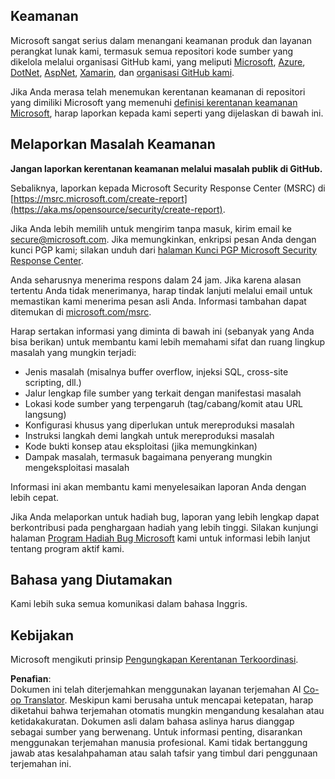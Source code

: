 <!--
CO_OP_TRANSLATOR_METADATA:
{
  "original_hash": "2d33a71bed73d6daee78e2d473ece975",
  "translation_date": "2025-05-19T12:13:42+00:00",
  "source_file": "SECURITY.md",
  "language_code": "id"
}
-->
## Keamanan

Microsoft sangat serius dalam menangani keamanan produk dan layanan perangkat lunak kami, termasuk semua repositori kode sumber yang dikelola melalui organisasi GitHub kami, yang meliputi [Microsoft](https://github.com/microsoft), [Azure](https://github.com/Azure), [DotNet](https://github.com/dotnet), [AspNet](https://github.com/aspnet), [Xamarin](https://github.com/xamarin), dan [organisasi GitHub kami](https://opensource.microsoft.com/).

Jika Anda merasa telah menemukan kerentanan keamanan di repositori yang dimiliki Microsoft yang memenuhi [definisi kerentanan keamanan Microsoft](https://aka.ms/opensource/security/definition), harap laporkan kepada kami seperti yang dijelaskan di bawah ini.

## Melaporkan Masalah Keamanan

**Jangan laporkan kerentanan keamanan melalui masalah publik di GitHub.**

Sebaliknya, laporkan kepada Microsoft Security Response Center (MSRC) di [https://msrc.microsoft.com/create-report](https://aka.ms/opensource/security/create-report).

Jika Anda lebih memilih untuk mengirim tanpa masuk, kirim email ke [secure@microsoft.com](mailto:secure@microsoft.com). Jika memungkinkan, enkripsi pesan Anda dengan kunci PGP kami; silakan unduh dari [halaman Kunci PGP Microsoft Security Response Center](https://aka.ms/opensource/security/pgpkey).

Anda seharusnya menerima respons dalam 24 jam. Jika karena alasan tertentu Anda tidak menerimanya, harap tindak lanjuti melalui email untuk memastikan kami menerima pesan asli Anda. Informasi tambahan dapat ditemukan di [microsoft.com/msrc](https://aka.ms/opensource/security/msrc).

Harap sertakan informasi yang diminta di bawah ini (sebanyak yang Anda bisa berikan) untuk membantu kami lebih memahami sifat dan ruang lingkup masalah yang mungkin terjadi:

  * Jenis masalah (misalnya buffer overflow, injeksi SQL, cross-site scripting, dll.)
  * Jalur lengkap file sumber yang terkait dengan manifestasi masalah
  * Lokasi kode sumber yang terpengaruh (tag/cabang/komit atau URL langsung)
  * Konfigurasi khusus yang diperlukan untuk mereproduksi masalah
  * Instruksi langkah demi langkah untuk mereproduksi masalah
  * Kode bukti konsep atau eksploitasi (jika memungkinkan)
  * Dampak masalah, termasuk bagaimana penyerang mungkin mengeksploitasi masalah

Informasi ini akan membantu kami menyelesaikan laporan Anda dengan lebih cepat.

Jika Anda melaporkan untuk hadiah bug, laporan yang lebih lengkap dapat berkontribusi pada penghargaan hadiah yang lebih tinggi. Silakan kunjungi halaman [Program Hadiah Bug Microsoft](https://aka.ms/opensource/security/bounty) kami untuk informasi lebih lanjut tentang program aktif kami.

## Bahasa yang Diutamakan

Kami lebih suka semua komunikasi dalam bahasa Inggris.

## Kebijakan

Microsoft mengikuti prinsip [Pengungkapan Kerentanan Terkoordinasi](https://aka.ms/opensource/security/cvd).

**Penafian**:  
Dokumen ini telah diterjemahkan menggunakan layanan terjemahan AI [Co-op Translator](https://github.com/Azure/co-op-translator). Meskipun kami berusaha untuk mencapai ketepatan, harap diketahui bahwa terjemahan otomatis mungkin mengandung kesalahan atau ketidakakuratan. Dokumen asli dalam bahasa aslinya harus dianggap sebagai sumber yang berwenang. Untuk informasi penting, disarankan menggunakan terjemahan manusia profesional. Kami tidak bertanggung jawab atas kesalahpahaman atau salah tafsir yang timbul dari penggunaan terjemahan ini.